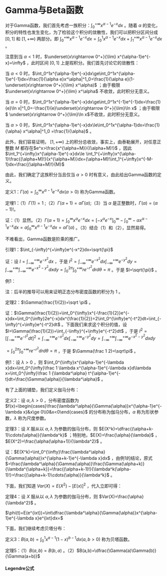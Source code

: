 # Gamma与Beta函数

对于Gamma函数，我们首先考虑一族积分：$\int_0^{+\infty}x^{\alpha-1}e^{-x}dx$ 。随着 $\alpha$ 的变化，积分的特性也发生变化，为了检验这个积分的敛散性，我们可以把积分区间分成 $[0,1]$ 和 $[1,+\infty)$ 两部分。即 $\int_0^{+\infty}x^{\alpha-1}e^{-x}dx=\int_0^1x^{\alpha-1}e^{-x}dx+\int_1^{+\infty}x^{\alpha-1}e^{-x}dx$ 。

注意到当 $\alpha<1$ 时，$\underset{x\rightarrow 0^+}{\lim} x^{\alpha-1}e^{-x}=\infty$ ，此时区间 $[0,1]$ 上是瑕积分。我们首先讨论它的敛散性：

当 $\alpha<0$ 时，$\int_0^1x^{\alpha-1}e^{-x}dx\ge\int_0^1x^{\alpha-1}e^{-1}dx=\frac{1}{\alpha e}x^\alpha|^1_0=\frac{1}{\alpha e}(1-\underset{x\rightarrow 0^+}{\lim} x^\alpha)$ ；由于极限 $\underset{x\rightarrow 0^+}{\lim} x^\alpha$ 不收敛，此时积分无意义。

当 $\alpha=0$ 时，$\int_0^1x^{\alpha-1}e^{-x}dx\ge\int_0^1x^{-1}e^{-1}dx=\frac{1}{e}\ln x|^1_0=-\frac{1}{e}\underset{x\rightarrow 0^+}{\lim}\ln x$ ；由于极限 $ \underset{x\rightarrow 0^+}{\lim}\ln x$不收敛，此时积分无意义。

当 $\alpha>0$ 时，$\int_0^1x^{\alpha-1}e^{-x}dx\le\int_0^1x^{\alpha-1}dx=\frac{1}{\alpha} x^\alpha|^1_0 =\frac{1}{\alpha}$ 。

此外，我们容易证明， $[1,+\infty)$ 上的积分总收敛，事实上，由泰勒展开，对任意正整数 $M$ 都存在$e^x>\frac{x^{\alpha+M}}{(\alpha+M)!}$ ，因此 $\int_1^{+\infty}x^{\alpha-1}e^{-x}dx\le \int_1^{+\infty}x^{\alpha-1}\frac{(\alpha+M)!}{x^{\alpha+M}}dx=(\alpha+M)!\int_1^{+\infty}x^{-M-1}dx=\frac{(\alpha+M)!}{M}$

由此，我们确定了这族积分当且仅当 $\alpha>0$ 时有意义，由此给出Gamma函数的定义。

定义1：$\Gamma(\alpha)=\int_0^{\infty}x^{\alpha-1}e^{-x}dx(\alpha>0)$ 称为Gamma函数。

定埋1：（1）$\Gamma(1)=1$ ;（2）$\Gamma(\alpha+1)=\alpha\Gamma(\alpha)$;（3）当 $\alpha$ 是正整数时，$\Gamma(\alpha)=(\alpha-1)!$。

证：（1）显然。（2）$\Gamma(\alpha+1)=\int_0^{\infty}x^{\alpha}e^{-x}dx=[-x^\alpha e^{-x}]_0^\infty-\int_0^{\infty}-\alpha x^{\alpha-1}e^{-x}dx=\alpha\int_0^{\infty}x^{\alpha-1}e^{-x}dx=\alpha\Gamma(\alpha)$ 。（3）结合（1）和（2），显然易得。

不难看出，Gamma函数是阶乘的推广。

引理1：$\int_{-\infty}^{+\infty}e^{-x^2}dx=\sqrt{\pi}$

证：设 $I=\int_{-\infty}^{+\infty}e^{-x^2}dx$ ，于是 $I^2=\int_{-\infty}^{+\infty}e^{-x^2}dx\int_{-\infty}^{+\infty}e^{-y^2}dy=\int_{-\infty}^{+\infty}\int_{-\infty}^{+\infty}e^{-x^2-y^2}dxdy=\int_{0}^{2\pi}\int_{0}^{+\infty}re^{-r^2}drd\theta=\pi$ 。于是 $I=\sqrt{\pi}$ 。

例1：

注：后半的推导可以用来证明正态分布密度函数的积分为 $1$ 。

定理2：$\Gamma(\frac{1}{2})=\sqrt \pi$ 。

证：$\Gamma(\frac{1}{2})=\int_0^{\infty}x^{-\frac{1}{2}}e^{-x}dx=\int_0^{\infty}2e^{-x}dx^{\frac{1}{2}}=2\int_0^{\infty}e^{-t^2}dt=\int_{-\infty}^{+\infty}e^{-t^2}dt$ 。下面我们来求这个积分的值，设 $I=\Gamma(\frac{1}{2})=\int_{-\infty}^{+\infty}e^{-t^2}dt$ ，于是 $I^2=[\int_{-\infty}^{+\infty}e^{-t^2}dt]^2=\int_{-\infty}^{+\infty}e^{-x^2}dx\int_{-\infty}^{+\infty}e^{-y^2}dy=\int_{-\infty}^{+\infty}\int_{-\infty}^{+\infty}e^{-x^2-y^2}dxdy$ 

$=\int_{0}^{2\pi}\int_{0}^{+\infty}re^{-r^2}drd\theta=\pi$ ，于是 $\Gamma(\frac 1 2)=\sqrt\pi$ 。





例1：设 $\lambda>0$ ，则 $\int_0^{\infty}x^{\alpha-1}e^{-\lambda x}dx=\int_0^{\infty}\frac 1 \lambda x^{\alpha-1}e^{-\lambda x}d\lambda x=\int_0^{\infty}\frac 1 {\lambda^\alpha} t^{\alpha-1}e^{-t}dt=\frac{\Gamma(\alpha)}{\lambda^\alpha}$ 。

有了上面的铺垫，我们定义伽马分布：

定义2：设 $\alpha,\lambda>0$ ，分布密度函数为 $f(x)=\begin{cases}\frac{\lambda^\alpha}{\Gamma(\alpha)}x^{\alpha-1}e^{-\lambda x}&x\ge 0\\0&x<0\end{cases}$ 的分布称为伽马分布，$\alpha$ 称为形状参数，$\lambda$ 称为尺度参数。

定理3：设 $X$ 服从以 $\alpha,\lambda$ 为参数的伽马分布，则 $E(X^k)=\dfrac{(\alpha+k-1)\cdots(\alpha)}{\lambda^k}$ ；特别地，$E(X)=\frac{\alpha}{\lambda}$ ，$E(X^2)=\frac{\alpha(\alpha+1)}{\lambda^2}$ 。

证：$E(X^k)=\int_0^{\infty}\frac{\lambda^\alpha}{\Gamma(\alpha)}x^{\alpha+k-1}e^{-\lambda x}dx$ ，由例1的结论，原式 $=\frac{\lambda^\alpha}{\Gamma(\alpha)}\frac{\Gamma(\alpha+k)}{\lambda^{\alpha+k}}=\frac{(\alpha+k-1)!}{\lambda^k(\alpha-1)!}=\frac{(\alpha+k-1)\cdots(\alpha)}{\lambda^k}$  。

下面，我们知道 $Var(X)=E(X^2)-[E(x)]^2$ ，代入立即可得：

定理4：设 $X$ 服从以 $\alpha,\lambda$ 为参数的伽马分布，则 $Var(X)=\frac{\alpha}{\lambda^2}$ 。

$\phi(t)=E(e^{ixt})=\int\dfrac{\lambda^\alpha}{\Gamma(\alpha)}x^{\alpha-1}e^{-\lambda x}e^{ixt}dx=$

下面，我们继续考虑贝塔分布：

定义3：$B(a,b)=\int_0^1x^{a-1}(1-x)^{b-1}dx(a,b>0)$ 称为贝塔函数。

定理5：（1）$B(a,b)=B(b,a)$ 。（2）$B(a,b)=\dfrac{\Gamma(a)\Gamma(b)}{\Gamma(a+b)}$

#### Legendre公式

